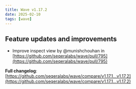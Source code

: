 ```yaml
---
title: Wave v1.17.2
date: 2025-02-10
tags: [wave]
---
```


## Feature updates and improvements

- Improve inspect view by @munishchouhan in [https://github.com/seqeralabs/wave/pull/795](https://github.com/seqeralabs/wave/pull/795)

**Full changelog**: [https://github.com/seqeralabs/wave/compare/v1.17.1...v1.17.2](https://github.com/seqeralabs/wave/compare/v1.17.1...v1.17.2)
